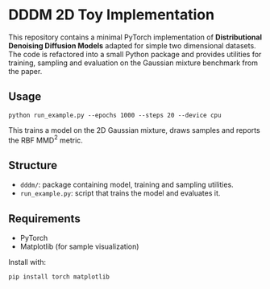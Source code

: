 # DDDM 2D Toy Implementation

This repository contains a minimal PyTorch implementation of **Distributional
Denoising Diffusion Models** adapted for simple two dimensional datasets.  The
code is refactored into a small Python package and provides utilities for
training, sampling and evaluation on the Gaussian mixture benchmark from the
paper.

## Usage

```
python run_example.py --epochs 1000 --steps 20 --device cpu
```

This trains a model on the 2D Gaussian mixture, draws samples and reports the
RBF MMD$^2$ metric.

## Structure

- `dddm/`: package containing model, training and sampling utilities.
- `run_example.py`: script that trains the model and evaluates it.

## Requirements

- PyTorch
- Matplotlib (for sample visualization)

Install with:

```
pip install torch matplotlib
```
